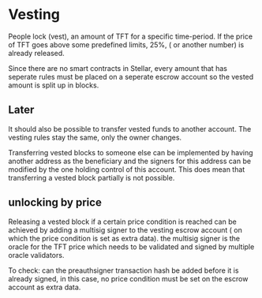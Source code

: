 # Vesting

People lock (vest), an amount of TFT for a specific time-period. If the price of TFT goes above some predefined limits, 25%, ( or another number) is already released.

Since there are no smart contracts in Stellar, every amount that has seperate rules must be placed on a seperate escrow account so the vested amount is split up in blocks.

## Later

It should also be possible to transfer vested funds to another account. The vesting rules stay the same, only the owner changes.

Transferring vested blocks to someone else can be implemented by having another address as the beneficiary and the signers for this address can be modified by the one holding control of this account. This does mean that transferring a vested block partially is not possible.

## unlocking by price

Releasing a vested block if a certain price condition is reached can be achieved by adding a multisig 
signer to the vesting escrow account ( on which the price condition is set as extra data). the multisig signer is the oracle for the TFT price which needs to be validated and signed by multiple oracle validators.

To check: can the preauthsigner transaction hash be added before it is already signed, in this case, no price condition must be set on the escrow account as extra data.


# 